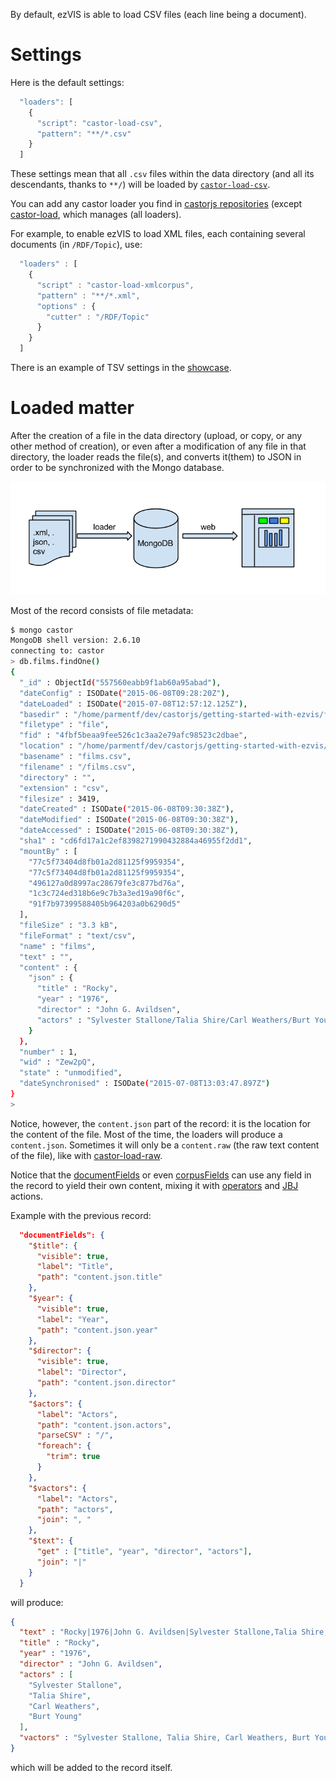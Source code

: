 By default, ezVIS is able to load CSV files (each line being a document).

# Settings

Here is the default settings:

```javascript
  "loaders": [
    {
      "script": "castor-load-csv",
      "pattern": "**/*.csv"
    }
  ]
```

These settings mean that all `.csv` files within the data directory (and all
its descendants, thanks to `**/`) will be loaded by
[`castor-load-csv`](https://github.com/castorjs/castor-load-csv).

You can add any castor loader you find in
[castorjs repositories](https://github.com/castorjs?query=castor-load)
(except [castor-load](https://github.com/castorjs/castor-load), which manages
(all loaders).

For example, to enable ezVIS to load XML files, each containing several
documents (in `/RDF/Topic`), use:

```javascript
  "loaders" : [
    {
      "script" : "castor-load-xmlcorpus",
      "pattern" : "**/*.xml",
      "options" : {
        "cutter" : "/RDF/Topic"
      }
    }
  ]
```

There is an example of TSV settings in the 
[showcase](https://github.com/madec-project/showcase).

# Loaded matter

After the creation of a file in the data directory (upload, or copy, or any other method of creation), or even after a modification of any file in that directory, the loader reads the file(s), and converts it(them) to JSON in order to be synchronized with the Mongo database.

![Principle for laoding and visualizing data with ezVIS](img/ezvis_files.png)

Most of the record consists of file metadata:

```bash
$ mongo castor
MongoDB shell version: 2.6.10
connecting to: castor
> db.films.findOne()
{
  "_id" : ObjectId("557560eabb9f1ab60a95abad"),
  "dateConfig" : ISODate("2015-06-08T09:28:20Z"),
  "dateLoaded" : ISODate("2015-07-08T12:57:12.125Z"),
  "basedir" : "/home/parmentf/dev/castorjs/getting-started-with-ezvis/films",
  "filetype" : "file",
  "fid" : "4fbf5beaa9fee526c1c3aa2e79afc98523c2dbae",
  "location" : "/home/parmentf/dev/castorjs/getting-started-with-ezvis/films/films.csv",
  "basename" : "films.csv",
  "filename" : "/films.csv",
  "directory" : "",
  "extension" : "csv",
  "filesize" : 3419,
  "dateCreated" : ISODate("2015-06-08T09:30:38Z"),
  "dateModified" : ISODate("2015-06-08T09:30:38Z"),
  "dateAccessed" : ISODate("2015-06-08T09:30:38Z"),
  "sha1" : "cd6fd17a1c2ef8398271990432884a46955f2dd1",
  "mountBy" : [
    "77c5f73404d8fb01a2d81125f9959354",
    "77c5f73404d8fb01a2d81125f9959354",
    "496127a0d8997ac28679fe3c877bd76a",
    "1c3c724ed318b6e9c7b3a3ed19a90f6c",
    "91f7b97399588405b964203a0b6290d5"
  ],
  "fileSize" : "3.3 kB",
  "fileFormat" : "text/csv",
  "name" : "films",
  "text" : "",
  "content" : {
    "json" : {
      "title" : "Rocky",
      "year" : "1976",
      "director" : "John G. Avildsen",
      "actors" : "Sylvester Stallone/Talia Shire/Carl Weathers/Burt Young"
    }
  },
  "number" : 1,
  "wid" : "Zew2pQ",
  "state" : "unmodified",
  "dateSynchronised" : ISODate("2015-07-08T13:03:47.897Z")
}
> 
```

Notice, however, the `content.json` part of the record: it is the location for the content of the file. Most of the time, the loaders will produce a `content.json`. Sometimes it will only be a `content.raw` (the raw text content of the file), like with [castor-load-raw](https://github.com/castorjs/castor-load-raw).

Notice that the [documentFields](DocumentFields.md) or even [corpusFields](CorpusFields.md) can use any field in the record to yield their own content, mixing it with [operators](Operators.md) and [JBJ](JBJ.md) actions.

Example with the previous record:

```json
  "documentFields": {
    "$title": {
      "visible": true,
      "label": "Title",
      "path": "content.json.title"
    },
    "$year": {
      "visible": true,
      "label": "Year",
      "path": "content.json.year"
    },
    "$director": {
      "visible": true,
      "label": "Director",
      "path": "content.json.director"
    },
    "$actors": {
      "label": "Actors",
      "path": "content.json.actors",
      "parseCSV" : "/",
      "foreach": {
        "trim": true
      }
    },
    "$vactors": {
      "label": "Actors",
      "path": "actors",
      "join": ", "
    },
    "$text": {
      "get" : ["title", "year", "director", "actors"],
      "join": "|"
    }
  }
```

will produce:

```json
{
  "text" : "Rocky|1976|John G. Avildsen|Sylvester Stallone,Talia Shire,Carl Weathers,Burt Young",
  "title" : "Rocky",
  "year" : "1976",
  "director" : "John G. Avildsen",
  "actors" : [
    "Sylvester Stallone",
    "Talia Shire",
    "Carl Weathers",
    "Burt Young"
  ],
  "vactors" : "Sylvester Stallone, Talia Shire, Carl Weathers, Burt Young",
}
```

which will be added to the record itself.
